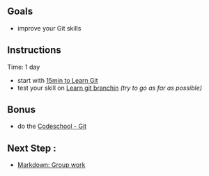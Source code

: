 ## Goals

- improve your Git skills

## Instructions

Time: 1 day

- start with [15min to Learn Git](https://try.github.io)
- test your skill on [Learn git branchin](http://learngitbranching.js.org) _(try to go as far as possible)_

## Bonus

- do the [Codeschool - Git](https://www.codeschool.com/learn/git)

## Next Step :

- [Markdown: Group work](../markdown/group-work.md)
